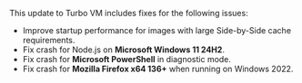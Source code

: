 This update to Turbo VM includes fixes for the following issues:

- Improve startup performance for images with large Side-by-Side cache requirements.
- Fix crash for Node.js on **Microsoft Windows 11 24H2**.
- Fix crash for **Microsoft PowerShell** in diagnostic mode.
- Fix crash for **Mozilla Firefox x64 136+** when running on Windows 2022.

